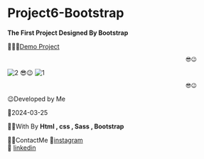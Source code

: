 # Project6-Bootstrap

**The First Project Designed By Bootstrap**



👩‍💻😎[Demo Project](https://fatememohamadian.github.io/Project6-Bootstrap/)

                                                            😎😉  
                                                          
![2](https://github.com/fatemeMohamadian/Project6-Bootstrap/assets/155579918/15c91542-e4d5-4507-a354-88245f5841cc)
                                                            😎😉
![1](https://github.com/fatemeMohamadian/Project6-Bootstrap/assets/155579918/aaa35d10-a13c-4d40-a14e-283642eb829c)

                                                            😎😉  

 😉Developed by Me

 📅2024-03-25

 👩‍💻With By **Html , css , Sass , Bootstrap** 

 📲📞ContactMe 
 🔗[instagram](https://www.instagram.com/fateme_mohamadiian.fed)       
 🔗 [linkedin](https://www.linkedin.com/in/fateme-mohamadian-dev0824)
